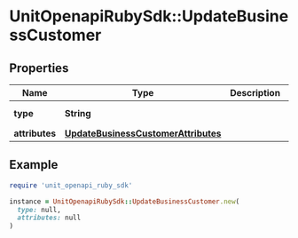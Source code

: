 # UnitOpenapiRubySdk::UpdateBusinessCustomer

## Properties

| Name | Type | Description | Notes |
| ---- | ---- | ----------- | ----- |
| **type** | **String** |  | [optional][default to &#39;businessCustomer&#39;] |
| **attributes** | [**UpdateBusinessCustomerAttributes**](UpdateBusinessCustomerAttributes.md) |  | [optional] |

## Example

```ruby
require 'unit_openapi_ruby_sdk'

instance = UnitOpenapiRubySdk::UpdateBusinessCustomer.new(
  type: null,
  attributes: null
)
```

